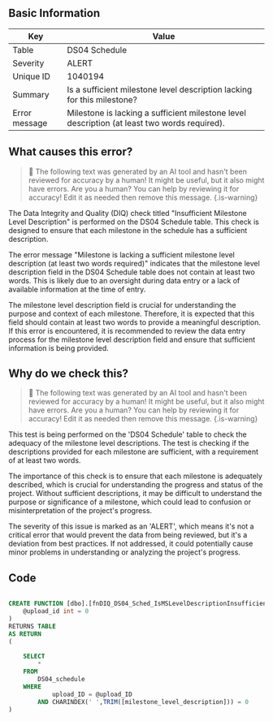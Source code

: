 ## Basic Information
| Key         | Value          |
|-------------|----------------|
| Table       | DS04 Schedule |
| Severity    | ALERT |
| Unique ID   | 1040194   |
| Summary     | Is a sufficient milestone level description lacking for this milestone? |
| Error message | Milestone is lacking a sufficient milestone level description (at least two words required). |

## What causes this error?

> :robot: The following text was generated by an AI tool and hasn't been reviewed for accuracy by a human! It might be useful, but it also might have errors. Are you a human? You can help by reviewing it for accuracy! Edit it as needed then remove this message.
{.is-warning}

The Data Integrity and Quality (DIQ) check titled "Insufficient Milestone Level Description" is performed on the DS04 Schedule table. This check is designed to ensure that each milestone in the schedule has a sufficient description. 

The error message "Milestone is lacking a sufficient milestone level description (at least two words required)" indicates that the milestone level description field in the DS04 Schedule table does not contain at least two words. This is likely due to an oversight during data entry or a lack of available information at the time of entry.

The milestone level description field is crucial for understanding the purpose and context of each milestone. Therefore, it is expected that this field should contain at least two words to provide a meaningful description. If this error is encountered, it is recommended to review the data entry process for the milestone level description field and ensure that sufficient information is being provided.
## Why do we check this?

> :robot: The following text was generated by an AI tool and hasn't been reviewed for accuracy by a human! It might be useful, but it also might have errors. Are you a human? You can help by reviewing it for accuracy! Edit it as needed then remove this message.
{.is-warning}

This test is being performed on the 'DS04 Schedule' table to check the adequacy of the milestone level descriptions. The test is checking if the descriptions provided for each milestone are sufficient, with a requirement of at least two words. 

The importance of this check is to ensure that each milestone is adequately described, which is crucial for understanding the progress and status of the project. Without sufficient descriptions, it may be difficult to understand the purpose or significance of a milestone, which could lead to confusion or misinterpretation of the project's progress. 

The severity of this issue is marked as an 'ALERT', which means it's not a critical error that would prevent the data from being reviewed, but it's a deviation from best practices. If not addressed, it could potentially cause minor problems in understanding or analyzing the project's progress.
## Code

```sql

CREATE FUNCTION [dbo].[fnDIQ_DS04_Sched_IsMSLevelDescriptionInsufficient] (
	@upload_id int = 0
)
RETURNS TABLE
AS RETURN
(
	
	SELECT 
		*
	FROM
		DS04_schedule
	WHERE
			upload_ID = @upload_ID
		AND CHARINDEX(' ',TRIM([milestone_level_description])) = 0
)
```
